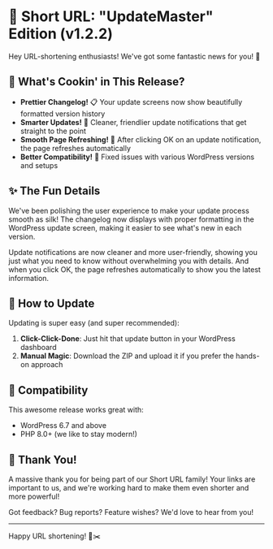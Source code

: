 # 🚀 Short URL: "UpdateMaster" Edition (v1.2.2)

Hey URL-shortening enthusiasts! We've got some fantastic news for you! 🎉

## 🌟 What's Cookin' in This Release?

* **Prettier Changelog!** 📋 Your update screens now show beautifully formatted version history
* **Smarter Updates!** 🧠 Cleaner, friendlier update notifications that get straight to the point
* **Smooth Page Refreshing!** 🔄 After clicking OK on an update notification, the page refreshes automatically
* **Better Compatibility!** 🔧 Fixed issues with various WordPress versions and setups

## ✨ The Fun Details

We've been polishing the user experience to make your update process smooth as silk! The changelog now displays with proper formatting in the WordPress update screen, making it easier to see what's new in each version.

Update notifications are now cleaner and more user-friendly, showing you just what you need to know without overwhelming you with details. And when you click OK, the page refreshes automatically to show you the latest information.

## 🚀 How to Update

Updating is super easy (and super recommended):

1. **Click-Click-Done**: Just hit that update button in your WordPress dashboard
2. **Manual Magic**: Download the ZIP and upload it if you prefer the hands-on approach

## 🧪 Compatibility

This awesome release works great with:
* WordPress 6.7 and above
* PHP 8.0+ (we like to stay modern!)

## 💌 Thank You!

A massive thank you for being part of our Short URL family! Your links are important to us, and we're working hard to make them even shorter and more powerful! 

Got feedback? Bug reports? Feature wishes? We'd love to hear from you!

---

Happy URL shortening! 🔗✂️ 